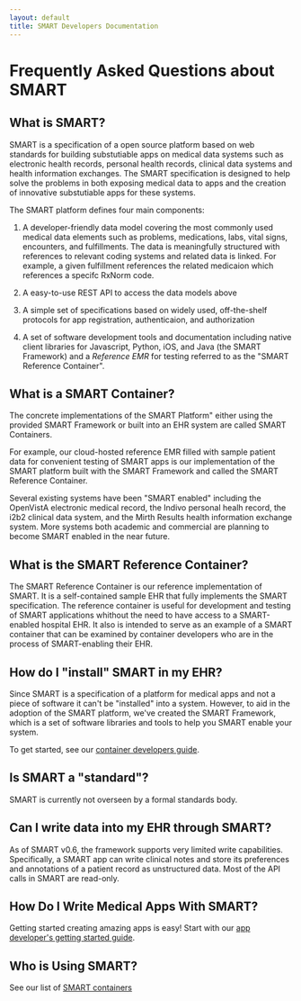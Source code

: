 ```yaml
---
layout: default
title: SMART Developers Documentation
---
```


# Frequently Asked Questions about SMART

## What is SMART?

SMART is a specification of a open source platform based on web standards for
building substutiable apps on medical data systems such as electronic health
records, personal health records, clinical data systems and health information
exchanges. The SMART specification is designed to help solve the problems in
both exposing medical data to apps and the creation of innovative substutiable
apps for these systems.

The SMART platform defines four main components:

1. A developer-friendly data model covering the most commonly used medical data
   elements such as problems, medications, labs, vital signs, encounters, and
   fulfillments. The data is meaningfully structured with references to
   relevant coding systems and related data is linked. For example, a given
   fulfillment references the related medicaion which references a specifc
   RxNorm code.

2. A easy-to-use REST API to access the data models above

3. A simple set of specifications based on widely used, off-the-shelf protocols
   for app registration, authenticaion, and authorization

4. A set of software development tools and documentation including native
   client libraries for Javascript, Python, iOS, and Java (the SMART Framework)
   and a _Reference EMR_ for testing referred to as the "SMART Reference
   Container".


## What is a SMART Container?

The concrete implementations of the SMART Platform" either using the provided
SMART Framework or built into an EHR system are called SMART Containers.

For example, our cloud-hosted reference EMR filled with sample patient data for
convenient testing of SMART apps is our implementation of the SMART platform
built with the SMART Framework and called the SMART Reference Container.

Several existing systems have been "SMART enabled" including the OpenVistA
electronic medical record, the Indivo personal healh record, the i2b2 clinical
data system, and the Mirth Results health information exchange system. More
systems both academic and commercial are planning to become SMART enabled in
the near future.


## What is the SMART Reference Container?

The SMART Reference Container is our reference implementation of SMART. It is a
self-contained sample EHR that fully implements the SMART specification. The
reference container is useful for development and testing of SMART applications
whithout the need to have access to a SMART-enabled hospital EHR. It also is
intended to serve as an example of a SMART container that can be examined by
container developers who are in the process of SMART-enabling their EHR.


## How do I "install" SMART in my EHR?

Since SMART is a specification of a platform for medical apps and not a piece
of software it can't be "installed" into a system. However, to aid in the
adoption of the SMART platform, we've created the SMART Framework, which is a
set of software libraries and tools to help you SMART enable your system.

To get started, see our [container developers guide](container/).


## Is SMART a "standard"?

SMART is currently not overseen by a formal standards body.


## Can I write data into my EHR through SMART?

As of SMART v0.6, the framework supports very limited write capabilities.
Specifically, a SMART app can write clinical notes and store its preferences
and annotations of a patient record as unstructured data. Most of the API calls
in SMART are read-only.


## How Do I Write Medical Apps With SMART?

Getting started creating amazing apps is easy! Start with our [app developer's
getting started guide](/guide/about.html).


## Who is Using SMART?

See our list of [SMART containers](/container/examples.html)



